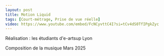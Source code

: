 ```yaml
---
layout: post
title: Motion Liquid
tags: [Court-métrage, Prise de vue réelle]
video: https://www.youtube.com/embed/FcNCyvttC4I?si=tCv4dS0TfIPgkZyc
---
```


Réalisation : les étudiants d'e-artsup Lyon

Composition de la musique
Mars 2025
